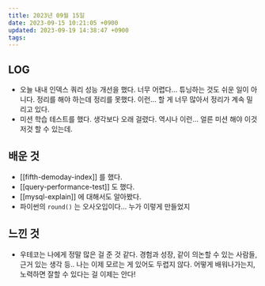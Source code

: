 ```yaml
---
title: 2023년 09월 15일
date: 2023-09-15 10:21:05 +0900
updated: 2023-09-19 14:38:47 +0900
tags: 
---
```

## LOG

- 오늘 내내 인덱스 쿼리 성능 개선을 했다. 너무 어렵다... 튜닝하는 것도 쉬운 일이 아니다. 정리를 해야 하는데 정리를 못했다. 이런... 할 게 너무 많아서 정리가 계속 밀리고 있다.
- 미션 학습 테스트를 했다. 생각보다 오래 걸렸다. 역시나 이런... 얼른 미션 해야 이것저것 할 수 있는데.

## 배운 것

- [[fifth-demoday-index]] 를 했다.
- [[query-performance-test]] 도 했다.
- [[mysql-explain]] 에 대해서도 알아봤다.
- 파이썬의 `round()` 는 오사오입이다... 누가 이렇게 만들었지
 
## 느낀 것

- 우테코는 나에게 정말 많은 걸 준 것 같다. 경험과 성장, 같이 의논할 수 있는 사람들, 근거 있는 생각 등.. 나는 이제 모르는 게 있어도 두렵지 않다. 어떻게 배워나가는지, 노력하면 잘할 수 있다는 걸 이제는 안다!
